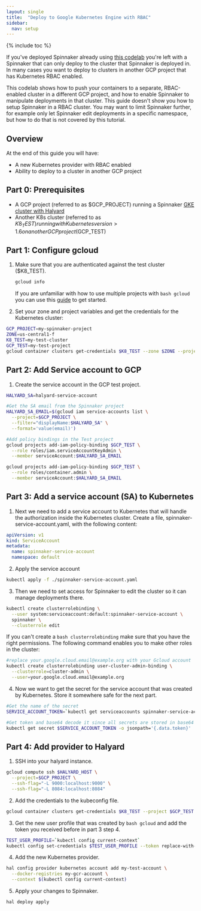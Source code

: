 ```yaml
---
layout: single
title:  "Deploy to Google Kubernetes Engine with RBAC"
sidebar:
  nav: setup
---
```


{% include toc %}

If you've deployed Spinnaker already using [this
codelab](/setup/quickstart/halyard-gke) you're left with a Spinnaker that can only deploy to the cluster that Spinnaker is deployed in.
In many cases you want to deploy to clusters in another GCP project that has Kubernetes RBAC enabled.

This codelab shows how to push your containers to a separate, RBAC-enabled cluster in a different GCP project, and how to enable Spinnaker to manipulate deployments in that cluster.
This guide doesn't show you how to setup Spinnaker in a RBAC cluster.
You may want to limit Spinnaker further, for example only let Spinnaker edit deployments in a specific namespace, but how to do that is not covered by this tutorial.

## Overview

At the end of this guide you will have:

* A new Kubernetes provider with RBAC enabled
* Ability to deploy to a cluster in another GCP project

## Part 0: Prerequisites

* A GCP project (referred to as $GCP_PROJECT) running a Spinnaker [GKE cluster with Halyard](/setup/quickstart/halyard-gke/)
* Another K8s cluster (referred to as $K8_TEST) running with Kubernetes version > 1.6 on another GCP project ($GCP_TEST)

## Part 1: Configure gcloud

1. Make sure that you are authenticated against the test cluster ($K8_TEST). 

   ```bash
   gcloud info
   ```

   If you are unfamiliar with how to use multiple projects with ```bash gcloud ``` you can use this [guide](https://cloud.google.com/sdk/docs/managing-configurations) to get started.

2. Set your zone and project variables and get the credentials for the Kubernetes cluster:

  ```bash
  GCP_PROJECT=my-spinnaker-project
  ZONE=us-central1-f
  K8_TEST=my-test-cluster
  GCP_TEST=my-test-project
  gcloud container clusters get-credentials $K8_TEST --zone $ZONE --project $GCP_TEST
  ```

## Part 2: Add Service account to GCP

1. Create the service account in the GCP test project.

  ```bash
  HALYARD_SA=halyard-service-account

  #Get the SA email from the Spinnaker project
  HALYARD_SA_EMAIL=$(gcloud iam service-accounts list \
    --project=$GCP_PROJECT \
    --filter="displayName:$HALYARD_SA" \
    --format='value(email)')

  #Add policy bindings in the Test project
  gcloud projects add-iam-policy-binding $GCP_TEST \
    --role roles/iam.serviceAccountKeyAdmin \
    --member serviceAccount:$HALYARD_SA_EMAIL

  gcloud projects add-iam-policy-binding $GCP_TEST \
    --role roles/container.admin \
    --member serviceAccount:$HALYARD_SA_EMAIL
  ``` 
## Part 3: Add a service account (SA) to Kubernetes

1. Next we need to add a service account to Kubernetes that will handle the authorization inside the Kubernetes cluster.
Create a file, spinnaker-service-account.yaml, with the following content:

  ```yaml
  apiVersion: v1
  kind: ServiceAccount
  metadata:
    name: spinnaker-service-account
    namespace: default
  ```

2. Apply the service account

  ```bash
  kubectl apply -f ./spinnaker-service-account.yaml
  ```

3. Then we need to set access for Spinnaker to edit the cluster so it can manage deployments there.

  ```bash
  kubectl create clusterrolebinding \
    --user system:serviceaccount:default:spinnaker-service-account \
    spinnaker \
    --clusterrole edit
  ```
    
  If you can't create a ```bash clusterrolebinding``` make sure that you have the right permissions.
  The following command enables you to make other roles in the cluster:

  ```bash
  #replace your.google.cloud.email@example.org with your Gcloud account
  kubectl create clusterrolebinding user-cluster-admin-binding \
    --clusterrole=cluster-admin \
    --user=your.google.cloud.email@example.org
  ```
      
4. Now we want to get the secret for the service account that was created by Kubernetes. 
  Store it somewhere safe for the next part.

  ```bash
  #Get the name of the secret
  SERVICE_ACCOUNT_TOKEN=`kubectl get serviceaccounts spinnaker-service-account -o jsonpath='{.secrets[0].name}'`

  #Get token and base64 decode it since all secrets are stored in base64 in Kubernetes and store it somewhere safe for later use
  kubectl get secret $SERVICE_ACCOUNT_TOKEN -o jsonpath='{.data.token}' | base64 -D
  ```

## Part 4: Add provider to Halyard

1. SSH into your halyard instance.

  ```bash
  gcloud compute ssh $HALYARD_HOST \
    --project=$GCP_PROJECT \
    --ssh-flag="-L 9000:localhost:9000" \
    --ssh-flag="-L 8084:localhost:8084"
  ```

2. Add the credentials to the kubeconfig file.

  ```bash
  gcloud container clusters get-credentials $K8_TEST --project $GCP_TEST --zone us-central1-f
  ```

3. Get the new user profile that was created by ```bash gcloud``` and add the token you received before in part 3 step 4.

  ```bash
  TEST_USER_PROFILE=`kubectl config current-context`
  kubectl config set-credentials $TEST_USER_PROFILE --token replace-with-your-token-here
  ```

4. Add the new Kubernetes provider.

  ```bash
  hal config provider kubernetes account add my-test-account \
    --docker-registries my-gcr-account \
    --context $(kubectl config current-context)
  ```

5. Apply your changes to Spinnaker.

  ```bash
  hal deploy apply
  ```



